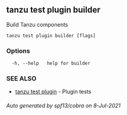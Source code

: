 ## tanzu test plugin builder

Build Tanzu components

```
tanzu test plugin builder [flags]
```

### Options

```
  -h, --help   help for builder
```

### SEE ALSO

* [tanzu test plugin](tanzu_test_plugin.md)	 - Plugin tests

###### Auto generated by spf13/cobra on 8-Jul-2021
